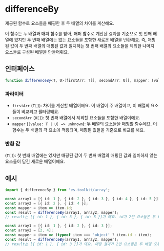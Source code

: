 # differenceBy

제공된 함수로 요소들을 매핑한 후 두 배열의 차이를 계산해요.

이 함수는 두 배열과 매퍼 함수를 받아, 매퍼 함수로 계산된 결과를 기준으로 첫 번째 배열에 있지만 두 번째 배열에는 없는 요소들을 포함한 새로운 배열을 반환해요. 즉, 매핑된 값이 두 번째 배열의 매핑된 값과 일치하는 첫 번째 배열의 요소들을 제외한 나머지 요소들로 구성된 배열을 만들어줘요.

## 인터페이스

```typescript
function differenceBy<T, U>(firstArr: T[], secondArr: U[], mapper: (value: T | U) => unknown): T[];
```

### 파라미터

- `firstArr` (`T[]`): 차이를 계산할 배열이에요. 이 배열이 주 배열이고, 이 배열의 요소들이 비교되고 필터링돼요.
- `secondArr` (`U[]`): 첫 번째 배열에서 제외할 요소들을 포함한 배열이에요.
- `mapper` (`(value: T | U) => unknown`): 두 배열의 요소들을 매핑할 함수에요. 이 함수는 두 배열의 각 요소에 적용되며, 매핑된 값들을 기준으로 비교를 해요.

### 반환 값

(`T[]`): 첫 번째 배열에는 있지만 매핑된 값이 두 번째 배열의 매핑된 값과 일치하지 않는 요소들이 담긴 새로운 배열이에요.

## 예시

```typescript
import { differenceBy } from 'es-toolkit/array';

const array1 = [{ id: 1 }, { id: 2 }, { id: 3 }, { id: 4 }, { id: 5 }];
const array2 = [{ id: 2 }, { id: 4 }];
const mapper = item => item.id;
const result = differenceBy(array1, array2, mapper);
// result는 [{ id: 1 }, { id: 3 }, { id: 5 }]가 돼요. id가 2인 요소들은 두 배열 모두에 있어서 결과에서 제외돼요.

const array1 = [{ id: 1 }, { id: 2 }, { id: 3 }];
const array2 = [2, 4];
const mapper = item => (typeof item === 'object' ? item.id : item);
const result = differenceBy(array1, array2, mapper);
// result는 [{ id: 1 }, { id: 3 }]가 돼요. 매핑 결과가 2인 요소들은 두 배열 모두에 있어서 결과에서 제외돼요.
```
